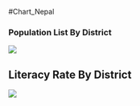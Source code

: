 #Chart_Nepal

###   Population List By District
<img src="http://i.imgur.com/b8Dmgmd.png">

##   Literacy Rate By District
<img src="http://i.imgur.com/FbIIr3P.png">